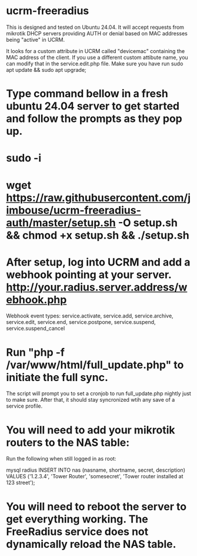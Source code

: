 # ucrm-freeradius

This is designed and tested on Ubuntu 24.04.  It will accept requests from mikrotik DHCP servers providing AUTH or denial based on MAC addresses being "active" in UCRM.

It looks for a custom attribute in UCRM called "devicemac" containing the MAC address of the client.  If you use a different custom attibute name, you can modify that in the service.edit.php file.
Make sure you have run sudo apt update && sudo apt upgrade;

# Type command bellow in a fresh ubuntu 24.04 server to get started and follow the prompts as they pop up.
# sudo -i
# wget https://raw.githubusercontent.com/jimbouse/ucrm-freeradius-auth/master/setup.sh -O setup.sh && chmod +x setup.sh && ./setup.sh

# After setup, log into UCRM and add a webhook pointing at your server.  http://your.radius.server.address/webhook.php
Webhook event types: service.activate, service.add, service.archive, service.edit, service.end, service.postpone, service.suspend, service.suspend_cancel

# Run "php -f /var/www/html/full_update.php" to initiate the full sync.
The script will prompt you to set a cronjob to run full_update.php nightly just to make sure.
After that, it should stay syncronized wtih any save of a service profile.

# You will need to add your mikrotik routers to the NAS table:
Run the following when still logged in as root: 

mysql radius
INSERT INTO nas (nasname, shortname, secret, description) VALUES ('1.2.3.4', 'Tower Router', 'somesecret', 'Tower router installed at 123 street');

# You will need to reboot the server to get everything working.  The FreeRadius service does not dynamically reload the NAS table.
